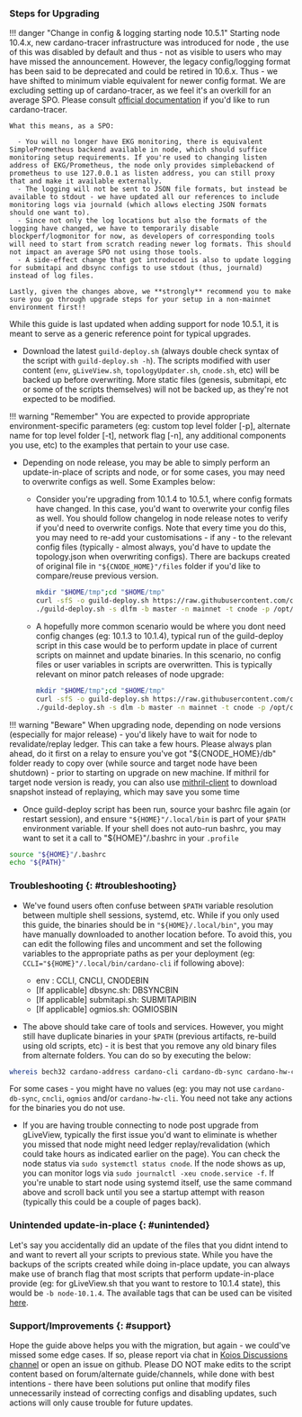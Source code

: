 ### Steps for Upgrading

!!! danger "Change in config & logging starting node 10.5.1"
    Starting node 10.4.x, new cardano-tracer infrastructure was introduced for node , the use of this was disabled by default and thus - not as visible to users who may have missed the announcement. However, the legacy config/logging format has been said to be deprecated and could be retired in 10.6.x. Thus - we have shifted to minimum viable equivalent for newer config format.
    We are excluding setting up of cardano-tracer, as we feel it's an overkill for an average SPO. Please consult [official documentation](https://github.com/intersectmbo/cardano-node/blob/master/cardano-tracer/docs/cardano-tracer.md) if you'd like to run cardano-tracer.

    What this means, as a SPO:

      - You will no longer have EKG monitoring, there is equivalent SimplePrometheus backend available in node, which should suffice monitoring setup requirements. If you're used to changing listen address of EKG/Prometheus, the node only provides simplebackend of prometheus to use 127.0.0.1 as listen address, you can still proxy that and make it available externally.
      - The logging will not be sent to JSON file formats, but instead be available to stdout - we have updated all our references to include monitoring logs via journald (which allows electing JSON formats should one want to).
      - Since not only the log locations but also the formats of the logging have changed, we have to temporarily disable blockperf/logmonitor for now, as developers of corresponding tools will need to start from scratch reading newer log formats. This should not impact an average SPO not using those tools.
      - A side-effect change that got introduced is also to update logging for submitapi and dbsync configs to use stdout (thus, journald) instead of log files.

    Lastly, given the changes above, we **strongly** recommend you to make sure you go through upgrade steps for your setup in a non-mainnet environment first!!

While this guide is last updated when adding support for node 10.5.1, it is meant to serve as a generic reference point for typical upgrades.

- Download the latest `guild-deploy.sh` (always double check syntax of the script with `guild-deploy.sh -h`). The scripts modified with user content (`env`, `gLiveView.sh`, `topologyUpdater.sh`, `cnode.sh`, etc) will be backed up before overwriting. More static files (genesis, submitapi, etc or some of the scripts themselves) will not be backed up, as they're not expected to be modified.

!!! warning "Remember"
    You are expected to provide appropriate environment-specific parameters (eg: custom top level folder [-p], alternate name for top level folder [-t], network flag [-n], any additional components you use, etc) to the examples that pertain to your use case.

- Depending on node release, you may be able to simply perform an update-in-place of scripts and node, or for some cases, you may need to overwrite configs as well. Some Examples below:

    - Consider you're upgrading from 10.1.4 to 10.5.1, where config formats have changed. In this case, you'd want to overwrite your config files as well. You should follow changelog in node release notes to verify if you'd need to overwrite configs. Note that every time you do this, you may need to re-add your customisations - if any - to the relevant config files (typically - almost always, you'd have to update the topology.json when overwriting configs). There are backups created of original file in `"${CNODE_HOME}"/files` folder if you'd like to compare/reuse previous version.

      ``` bash
      mkdir "$HOME/tmp";cd "$HOME/tmp"
      curl -sfS -o guild-deploy.sh https://raw.githubusercontent.com/cardano-community/guild-operators/master/scripts/cnode-helper-scripts/guild-deploy.sh && chmod 700 guild-deploy.sh
      ./guild-deploy.sh -s dlfm -b master -n mainnet -t cnode -p /opt/cardano
      ```
    - A hopefully more common scenario would be where you dont need config changes (eg: 10.1.3 to 10.1.4), typical run of the guild-deploy script in this case would be to perform update in place of current scripts on mainnet and update binaries. In this scenario, no config files or user variables in scripts are overwritten. This is typically relevant on minor patch releases of node upgrade:

      ``` bash
      mkdir "$HOME/tmp";cd "$HOME/tmp"
      curl -sfS -o guild-deploy.sh https://raw.githubusercontent.com/cardano-community/guild-operators/master/scripts/cnode-helper-scripts/guild-deploy.sh && chmod 700 guild-deploy.sh
      ./guild-deploy.sh -s dlm -b master -n mainnet -t cnode -p /opt/cardano
      ```

!!! warning "Beware"
    When upgrading node, depending on node versions (especially for major release) - you'd likely have to wait for node to revalidate/replay ledger. This can take a few hours. Please always plan ahead, do it first on a relay to ensure you've got "${CNODE_HOME}/db" folder ready to copy over (while source and target node have been shutdown) - prior to starting on upgrade on new machine. If mithril for target node version is ready, you can also use [mithril-client](Scripts/mithril-client.md) to download snapshot instead of replaying, which may save you some time

- Once guild-deploy script has been run, source your bashrc file again (or restart session), and ensure `"${HOME}"/.local/bin` is part of your `$PATH` environment variable. If your shell does not auto-run bashrc, you may want to set it a call to "${HOME}"/.bashrc in your `.profile`

``` bash
source "${HOME}"/.bashrc
echo "${PATH}"
```

### Troubleshooting {: #troubleshooting}

- We've found users often confuse between `$PATH` variable resolution between multiple shell sessions, systemd, etc. While if you only used this guide, the binaries should be in `"${HOME}/.local/bin"`, you may have manually downloaded to another location before. To avoid this, you can edit the following files and uncomment and set the following variables to the appropriate paths as per your deployment (eg: `CCLI="${HOME}"/.local/bin/cardano-cli` if following above):

    - env : CCLI, CNCLI, CNODEBIN
    - [If applicable] dbsync.sh: DBSYNCBIN
    - [If applicable] submitapi.sh: SUBMITAPIBIN
    - [If applicable] ogmios.sh: OGMIOSBIN

- The above should take care of tools and services. However, you might still have duplicate binaries in your `$PATH` (previous artifacts, re-build using old scripts, etc) - it is best that you remove any old binary files from alternate folders. You can do so by executing the below:

``` bash
whereis bech32 cardano-address cardano-cli cardano-db-sync cardano-hw-cli cardano-node cardano-submit-api cncli ogmios
```

For some cases - you might have no values (eg: you may not use `cardano-db-sync`, `cncli`, `ogmios` and/or `cardano-hw-cli`. You need not take any actions for the binaries you do not use.

- If you are having trouble connecting to node post upgrade from gLiveView, typically the first issue you'd want to eliminate is  whether you missed that node might need ledger replay/revalidation (which could take hours as indicated earlier on the page). You can check the node status via `sudo systemctl status cnode`. If the node shows as up, you can monitor logs via `sudo journalctl -xeu cnode.service -f`. If you're unable to start node using systemd itself, use the same command above and scroll back until you see a startup attempt with reason (typically this could be a couple of pages back).

### Unintended update-in-place {: #unintended}

Let's say you accidentally did an update of the files that you didnt intend to and want to revert all your scripts to previous state. While you have the backups of the scripts created while doing in-place update, you can always make use of branch flag that most scripts that perform update-in-place provide (eg: for gLiveView.sh that you want to restore to 10.1.4 state), this would be `-b node-10.1.4`. The available tags that can be used can be visited [here](https://github.com/cardano-community/guild-operators/tags).

### Support/Improvements {: #support}

Hope the guide above helps you with the migration, but again - we could've missed some edge cases. If so, please report via chat in [Koios Discussions channel](https://t.me/CardanoKoios) or open an issue on github. Please DO NOT make edits to the script content based on forum/alternate guide/channels, while done with best intentions - there have been solutions put online that modify files unnecessarily instead of correcting configs and disabling updates, such actions will only cause trouble for future updates.
